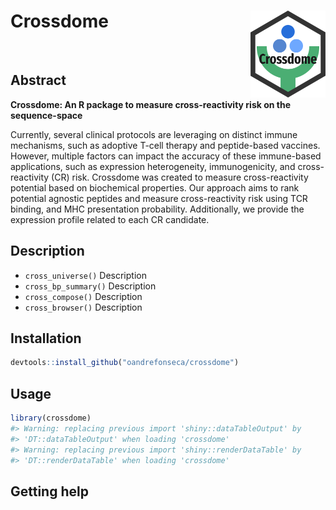 
<!-- README.md is generated from README.Rmd. Please edit that file -->

# Crossdome <a href='https://XXX.XXXXXX.org'><img src='man/figures/logo.png' align="right" height="139" /></a>

<!-- badges: start -->
<!-- badges: end -->

<br>

## Abstract

**Crossdome: An R package to measure cross-reactivity risk on the
sequence-space**

Currently, several clinical protocols are leveraging on distinct immune
mechanisms, such as adoptive T-cell therapy and peptide-based vaccines.
However, multiple factors can impact the accuracy of these immune-based
applications, such as expression heterogeneity, immunogenicity, and
cross-reactivity (CR) risk. Crossdome was created to measure
cross-reactivity potential based on biochemical properties. Our approach
aims to rank potential agnostic peptides and measure cross-reactivity
risk using TCR binding, and MHC presentation probability. Additionally,
we provide the expression profile related to each CR candidate.

## Description

-   `cross_universe()` Description
-   `cross_bp_summary()` Description
-   `cross_compose()` Description
-   `cross_browser()` Description

## Installation

``` r
devtools::install_github("oandrefonseca/crossdome")
```

## Usage

``` r
library(crossdome)
#> Warning: replacing previous import 'shiny::dataTableOutput' by
#> 'DT::dataTableOutput' when loading 'crossdome'
#> Warning: replacing previous import 'shiny::renderDataTable' by
#> 'DT::renderDataTable' when loading 'crossdome'
```

## Getting help
